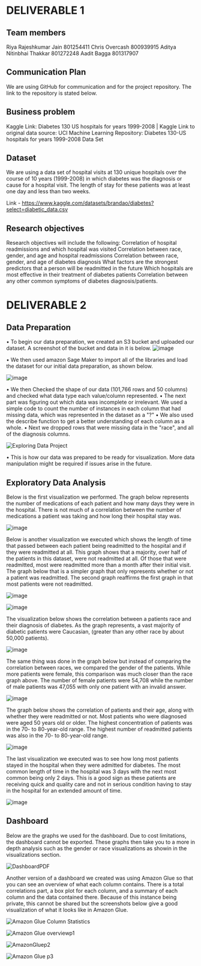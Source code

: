 <h1>DELIVERABLE 1</h1>

<h2>Team members</h2>
Riya Rajeshkumar Jain 801254411
Chris Overcash 800939915
Aditya Nitinbhai Thakkar 801272248
Aadit Bagga 801317907


<h2>Communication Plan</h2>

We are using GitHub for communication and for the project repository. The link to the repository is stated below.

<h2>Business problem</h2> 
Kaggle Link: Diabetes 130 US hospitals for years 1999-2008 | Kaggle
Link to original data source: UCI Machine Learning Repository: Diabetes 130-US hospitals for years 1999-2008 Data Set


<h2>Dataset</h2>
We are using a data set of hospital visits at 130 unique hospitals over the course of 10 years (1999-2008) in which diabetes was the diagnosis or cause for a hospital visit. The length of stay for these patients was at least one day and less than two weeks.

Link - https://www.kaggle.com/datasets/brandao/diabetes?select=diabetic_data.csv

<h2>Research objectives</h2>

Research objectives will include the following:
Correlation of hospital readmissions and which hospital was visited
Correlation between race, gender, and age and hospital readmissions
Correlation between race, gender, and age of diabetes diagnosis
What factors are the strongest predictors that a person will be readmitted in the future
Which hospitals are most effective in their treatment of diabetes patients
Correlation between any other common symptoms of diabetes diagnosis/patients.

<h1>DELIVERABLE 2</h1>

<h2>Data Preparation</h2>

•	To begin our data preparation, we created an S3 bucket and uploaded our dataset. A screenshot of the bucket and data in it is below. 
![image](https://user-images.githubusercontent.com/91394443/200417027-10b6838a-2c85-42a5-b494-cf6243720b4c.png)

•	We then used amazon Sage Maker to import all of the libraries and load the dataset for our initial data preparation, as shown below.

![image](https://user-images.githubusercontent.com/91394443/200417082-89e3bcdd-8d30-49dd-89dd-cbacecacd282.png)

•	We then Checked the shape of our data (101,766 rows and 50 columns) and checked what data type each value/column represented.
•	The next part was figuring out which data was incomplete or irrelevant. We used a simple code to count the number of instances in each column that had missing data, which was represented in the dataset as a "?"
•	We also used the describe function to get a better understanding of each column as a whole.
•	Next we dropped rows that were missing data in the "race", and all of the diagnosis columns.

![Exploring Data Project](https://user-images.githubusercontent.com/91394443/200417293-4fe23337-e6a1-49f2-836a-92c5f9e2551f.png)

•	This is how our data was prepared to be ready for visualization. More data manipulation might be required if issues arise in the future.

<h2>Exploratory Data Analysis</h2>

Below is the first visualization we performed. The graph below represents the number of medications of each patient and how many days they were in the hospital. There is not much of a correlation between the number of medications a patient was taking and how long their hospital stay was.

![image](https://user-images.githubusercontent.com/91394443/200417812-1a7303ad-1dc8-4300-9ba5-af04160be420.png)

Below is another visualization we executed which shows the length of time that passed between each patient being readmitted to the hospital and if they were readmitted at all. This graph shows that a majority, over half of the patients in this dataset, were not readmitted at all. Of those that were readmitted, most were readmitted more than a month after their initial visit. The graph below that is a simpler graph that only represents whether or not a patient was readmitted. The second graph reaffirms the first graph in that most patients were not readmitted.

![image](https://user-images.githubusercontent.com/91394443/200417884-6ab4c0af-60d2-4b0d-a835-73d23dd0865e.png)

![image](https://user-images.githubusercontent.com/91394443/200417915-8e8d34af-ff40-4069-ad53-9d223b983177.png)

The visualization below shows the correlation between a patients race and their diagnosis of diabetes. As the graph represents, a vast majority of diabetic patients were Caucasian, (greater than any other race by about 50,000 patients).

![image](https://user-images.githubusercontent.com/91394443/200417990-84a52f94-9734-4c42-8876-6e0a03abede4.png)

The same thing was done in the graph below but instead of comparing the correlation between races, we compared the gender of the patients. While more patients were female, this comparison was much closer than the race graph above. The number of female patients were 54,708 while the number of male patients was 47,055 with only one patient with an invalid answer.

![image](https://user-images.githubusercontent.com/91394443/200418029-ce73ae58-d3b2-4ea8-a17b-350f76165cf1.png)

The graph below shows the correlation of patients and their age, along with whether they were readmitted or not. Most patients who were diagnosed were aged 50 years old or older. The highest concentration of patients was in the 70- to 80-year-old range. The highest number of readmitted patients was also in the 70- to 80-year-old range.

![image](https://user-images.githubusercontent.com/91394443/200418099-fbd29017-56a5-4fc3-a1c9-a912ab76095c.png)

The last visualization we executed was to see how long most patients stayed in the hospital when they were admitted for diabetes. The most common length of time in the hospital was 3 days with the next most common being only 2 days. This is a good sign as these patients are receiving quick and quality care and not in serious condition having to stay in the hospital for an extended amount of time.

![image](https://user-images.githubusercontent.com/91394443/200418141-78ab613d-e44a-4e0a-a5cf-39c71e327463.png)

<h2>Dashboard</h2>
Below are the graphs we used for the dashboard. Due to cost limitations, the dashboard cannot be exported. These graphs then take you to a more in depth analysis such as the gender or race visualizations as showin in the visualizations section. 

![DashboardPDF](https://user-images.githubusercontent.com/91394443/200423723-2c23d0a8-6114-4ae6-a340-88d2383d7601.png)

Another version of a dashboard we created was using Amazon Glue so that you can see an overview of what each column contains. There is a total correlations part, a box plot for each column, and a summary of each column and the data contained there. Because of this instance being private, this cannot be shared but the screenshots below give a good visualization of what it looks like in Amazon Glue.

![Amazon Glue Column Statistics](https://user-images.githubusercontent.com/91394443/200427601-c61da7e9-e890-464c-ba0d-06c92e96e379.png)

![Amazon Glue overviewp1](https://user-images.githubusercontent.com/91394443/200427519-ffcda80f-051a-4085-968d-615ea13a730b.png)

![AmazonGluep2](https://user-images.githubusercontent.com/91394443/200427559-4f9ed3ae-02f4-4f58-90e7-30bd87f87030.png)

![Amazon Glue p3](https://user-images.githubusercontent.com/91394443/200427583-d42152f0-972e-44d4-8901-3a279d2a54e5.png)
